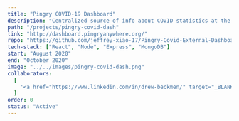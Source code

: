 ```yaml
---
title: "Pingry COVID-19 Dashboard"
description: "Centralized source of info about COVID statistics at the state, county, and internal levels. Aims to inform the Pingry community during the pandemic."
path: "/projects/pingry-covid-dash"
link: "http://dashboard.pingryanywhere.org/"
repo: "https://github.com/jeffrey-xiao-17/Pingry-Covid-External-Dashboard"
tech-stack: ["React", "Node", "Express", "MongoDB"]
start: "August 2020"
end: "October 2020"
image: "../../images/pingry-covid-dash.png"
collaborators:
  [
    '<a href="https://www.linkedin.com/in/drew-beckmen/" target="_BLANK">Drew Beckmen</a>',
  ]
order: 0
status: "Active"
---
```

